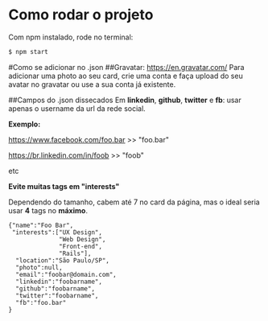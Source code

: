 # Como rodar o projeto
Com npm instalado, rode no terminal:
```sh
$ npm start
```

#Como se adicionar no .json
##Gravatar: https://en.gravatar.com/
Para adicionar uma photo ao seu card, crie uma conta e faça upload do seu avatar no gravatar ou use a sua conta já existente.

##Campos do .json dissecados
Em **linkedin**, **github**, **twitter** e **fb**: usar apenas o username da url da rede social.

**Exemplo:**

https://www.facebook.com/foo.bar >> "foo.bar"

https://br.linkedin.com/in/foob >> "foob"

etc

**Evite muitas tags em "interests"** 

Dependendo do tamanho, cabem até 7 no card da página, mas o ideal seria usar **4** tags no **máximo**.
```
{"name":"Foo Bar",
 "interests":["UX Design",
              "Web Design",
              "Front-end",
              "Rails"],
  "location":"São Paulo/SP",
  "photo":null,
  "email":"foobar@domain.com",
  "linkedin":"foobarname",
  "github":"foobarname",
  "twitter":"foobarname",
  "fb":"foo.bar"
}
```
